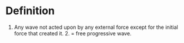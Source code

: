 # Definition

1.  Any wave not acted upon by any external force except for the initial
    force that created it. 2. = free progressive wave.
